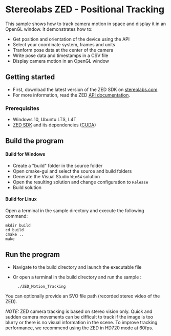 # Stereolabs ZED - Positional Tracking

This sample shows how to track camera motion in space and display it in an OpenGL window. It demonstrates how to:
- Get position and orientation of the device using the API
- Select your coordinate system, frames and units
- Tranform pose data at the center of the camera
- Write pose data and timestamps in a CSV file
- Display camera motion in an OpenGL window

## Getting started

- First, download the latest version of the ZED SDK on [stereolabs.com](https://www.stereolabs.com).
- For more information, read the ZED [API documentation](https://www.stereolabs.com/developers/documentation/API/).

### Prerequisites

- Windows 10, Ubuntu LTS, L4T
- [ZED SDK](https://www.stereolabs.com/developers/) and its dependencies ([CUDA](https://developer.nvidia.com/cuda-downloads))

## Build the program

#### Build for Windows

- Create a "build" folder in the source folder
- Open cmake-gui and select the source and build folders
- Generate the Visual Studio `Win64` solution
- Open the resulting solution and change configuration to `Release`
- Build solution

#### Build for Linux

Open a terminal in the sample directory and execute the following command:

    mkdir build
    cd build
    cmake ..
    make


## Run the program

- Navigate to the build directory and launch the executable file
- Or open a terminal in the build directory and run the sample :

        ./ZED_Motion_Tracking

You can optionally provide an SVO file path (recorded stereo video of the ZED).

*NOTE:* ZED camera tracking is based on stereo vision only. Quick and sudden camera movements can be difficult to track if the image is too blurry or there is no visual information in the scene. To improve tracking performance, we recommend using the ZED in HD720 mode at 60fps.

